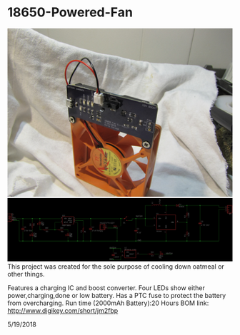 # 18650-Powered-Fan
![18650 Fan](https://raw.githubusercontent.com/chrissavage2300/18650-Powered-Fan/master/IMG_0572.JPG)
![schematic](https://raw.githubusercontent.com/chrissavage2300/18650-Powered-Fan/master/Schematic.png)
This project was created for the sole purpose of cooling down oatmeal or other things.

Features a charging IC and boost converter. Four LEDs show either power,charging,done or low battery. Has a PTC fuse to protect
the battery from overcharging. 
Run time (2000mAh Battery):20 Hours
BOM link: http://www.digikey.com/short/jm2fbp



5/19/2018
